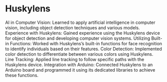 # Huskylens
AI in Computer Vision: Learned to apply artificial intelligence in computer vision, including object detection techniques and various models.
Experience with Huskylens: Gained experience using the Huskylens device for object detection and developing computer vision systems.
Utilizing Built-in Functions: Worked with Huskylens’s built-in functions for face recognition to identify individuals based on their features.
Color Detection: Implemented color detection to differentiate between various colors using Huskylens.
Line Tracking: Applied line tracking to follow specific paths with the Huskylens device.
Integration with Arduino: Connected Huskylens to an Arduino board and programmed it using its dedicated libraries to achieve these functions.
